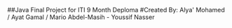##Java Final Project for ITI 9 Month Deploma
#Created By: Alya' Mohamed / Ayat Gamal / Mario Abdel-Masih - Youssif Nasser
